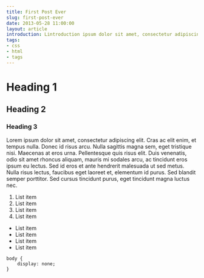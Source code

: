 ```yaml
---
title: First Post Ever
slug: first-post-ever
date: 2013-05-28 11:00:00
layout: article
introduction: Lintroduction ipsum dolor sit amet, consectetur adipiscing elit.
tags:
- css
- html
- tags
---
```


# Heading 1
## Heading 2
### Heading 3


Lorem ipsum dolor sit amet, consectetur adipiscing elit. Cras ac elit enim, et tempus nulla. Donec id risus arcu. Nulla sagittis magna sem, eget tristique nisi. Maecenas at eros urna. Pellentesque quis risus elit. Duis venenatis, odio sit amet rhoncus aliquam, mauris mi sodales arcu, ac tincidunt eros ipsum eu lectus. Sed id eros et ante hendrerit malesuada ut sed metus. Nulla risus lectus, faucibus eget laoreet et, elementum id purus. Sed blandit semper porttitor. Sed cursus tincidunt purus, eget tincidunt magna luctus nec.


1. List item
2. List item
3. List item
4. List item


- List item
- List item
- List item
- List item


<pre><code>body {
    display: none;
}</code></pre>
